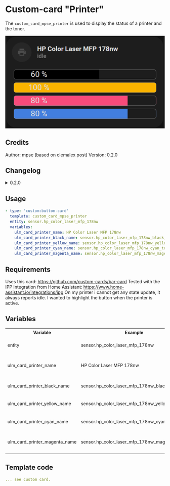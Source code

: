 # Custom-card "Printer"

The `custom_card_mpse_printer` is used to display the status of a printer and the toner.

![Printer](./custom_printer.png)

## Credits
Author: mpse (based on clemalex post)
Version: 0.2.0

## Changelog
<details>
<summary>0.2.0</summary>
Added reference to used card.
Fixed yaml indentation
<summary>0.1.0</summary>
Initial release adapted from a post on home assistant forum by user clemalex.
</details>

## Usage

```yaml
- type: 'custom:button-card'
  template: custom_card_mpse_printer
  entity: sensor.hp_color_laser_mfp_178nw
  variables:
    ulm_card_printer_name: HP Color Laser MFP 178nw
    ulm_card_printer_black_name: sensor.hp_color_laser_mfp_178nw_black_toner
    ulm_card_printer_yellow_name: sensor.hp_color_laser_mfp_178nw_yellow_toner
    ulm_card_printer_cyan_name: sensor.hp_color_laser_mfp_178nw_cyan_toner
    ulm_card_printer_magenta_name: sensor.hp_color_laser_mfp_178nw_magenta_toner
```

## Requirements
Uses this card: https://github.com/custom-cards/bar-card
Tested with the IPP Integration from Home Assistant: https://www.home-assistant.io/integrations/ipp
On my printer i cannot get any state update, it always reports idle. I wanted to highlight the button when the printer is active.
## Variables
<table>
<tr>
<th>Variable</th>
<th>Example</th>
<th>Required</th>
<th>Explanation</th>
</tr>
<tr>
<td>entity</td>
<td>sensor.hp_color_laser_mfp_178nw</td>
<td>yes</td>
<td>Name of printer sesnsor</td>
</tr>
<tr>
<td>ulm_card_printer_name</td>
<td>HP Color Laser MFP 178nw</td>
<td>yes</td>
<td>Name of printer to display on card</td>
</tr>
<tr>
<td>ulm_card_printer_black_name</td>
<td>sensor.hp_color_laser_mfp_178nw_black_toner</td>
<td>yes</td>
<td>Name of black toner sensor</td>
</tr>
<tr>
<td>ulm_card_printer_yellow_name</td>
<td>sensor.hp_color_laser_mfp_178nw_yellow_toner</td>
<td>yes</td>
<td>Name of yellow toner sensor</td>
</tr>
<tr>
<td>ulm_card_printer_cyan_name</td>
<td>sensor.hp_color_laser_mfp_178nw_cyan_toner</td>
<td>yes</td>
<td>Name of cyan toner sensor</td>
</tr>
<tr>
<td>ulm_card_printer_magenta_name</td>
<td>sensor.hp_color_laser_mfp_178nw_magenta_toner</td>
<td>yes</td>
<td>Name of magenta toner sensor</td>
</tr>

</table>

## Template code

```yaml
... see custom card.
```
